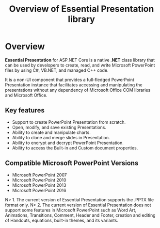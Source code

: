 ﻿---
layout: post
title: Overview of Essential Presentation library
description: Overview of Essential Presentation library
platform: aspnet-core
control: Presentation
documentation: UG
---
# Overview

**Essential Presentation** for ASP.NET Core is a native .**NET** class library that can be used by developers to create, read, and write Microsoft PowerPoint files by using C#, VB.NET, and managed C++ code.

It is a non-UI component that provides a full-fledged PowerPoint Presentation instance that facilitates accessing and manipulating the presentations without any dependency of Microsoft Office COM libraries and Microsoft Office.

## Key features

* Support to create PowerPoint Presentation from scratch.
* Open, modify, and save existing Presentations.
* Ability to create and manipulate charts.
* Ability to clone and merge slides in Presentation.
* Ability to encrypt and decrypt PowerPoint Presentation.
* Ability to access the Built-in and Custom document properties.

## Compatible Microsoft PowerPoint Versions

* Microsoft PowerPoint 2007
* Microsoft PowerPoint 2010
* Microsoft PowerPoint 2013
* Microsoft PowerPoint 2016


N> 1. The current version of Essential Presentation supports the .PPTX file format only.
N> 2. The current version of Essential Presentation does not support some features in Microsoft PowerPoint such as Word Art, Animations, Transitions, Comment, Header and Footer, creation and editing of Handouts, equations, built-in themes, and its variants.

